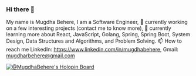 ### Hi there 👋
My name is Mugdha Behere, I am a Software Engineer,
🔭 currently working on a few interesting projects (contact me to know more),
🌱 currently learning more about React, JavaScript, Golang, Spring, Spring Boot, System Design, Data Structures and Algorithms, and Problem Solving.
📫 How to reach me LinkedIn: https://www.linkedin.com/in/mugdhabehere, Gmail: mugdharbehere@gmail.com


[![@MugdhaBehere's Holopin Board](https://holopin.me/mugdhabehere)](https://holopin.io/@mugdhabehere)
